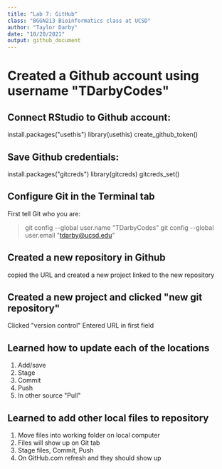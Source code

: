 ```yaml
---
title: "Lab 7: GitHub"
class: "BGGN213 Bioinformatics class at UCSD"
author: "Taylor Darby"
date: "10/20/2021"
output: github_document
---
```


# Created a Github account using username "TDarbyCodes"

## Connect RStudio to Github account:
install.packages("usethis")
library(usethis)
create_github_token()

## Save Github credentials:
install.packages("gitcreds")
library(gitcreds)
gitcreds_set()

## Configure Git in the Terminal tab
First tell Git who you are:
>git config --global user.name "TDarbyCodes"
>git config --global user.email "tdarby@ucsd.edu"

## Created a new repository in Github
copied the URL and created a new project linked to the new repository

## Created a new project and clicked "new git repository"
Clicked "version control"
Entered URL in first field

## Learned how to update each of the locations
1) Add/save
2) Stage
3) Commit
4) Push
5) In other source "Pull"

## Learned to add other local files to repository
1) Move files into working folder on local computer
2) Files will show up on Git tab
3) Stage files, Commit, Push
4) On GitHub.com refresh and they should show up
